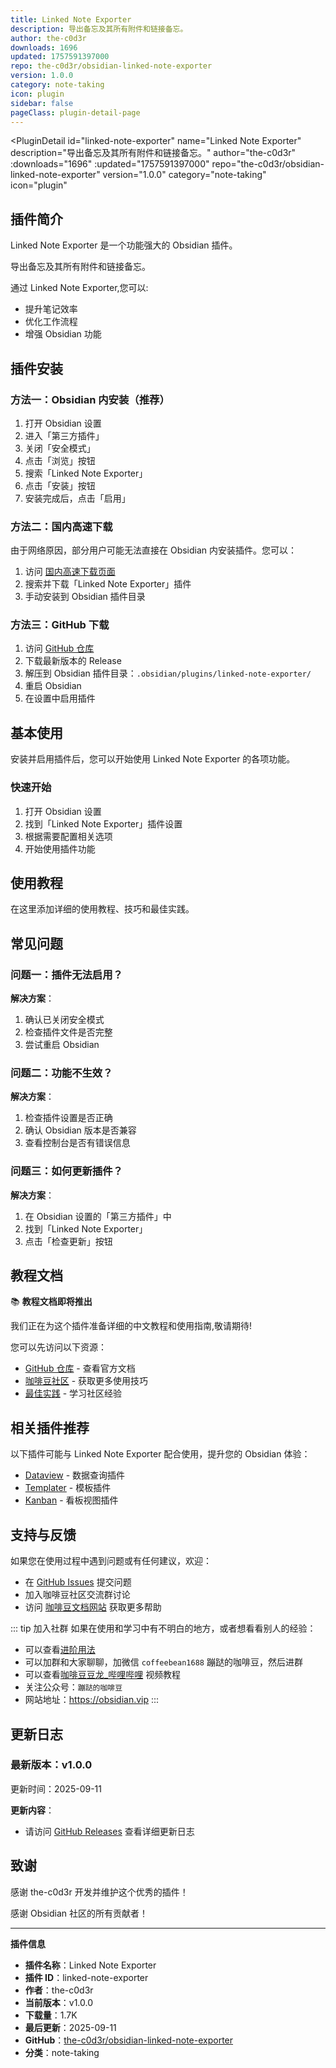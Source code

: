 ```yaml
---
title: Linked Note Exporter
description: 导出备忘及其所有附件和链接备忘。
author: the-c0d3r
downloads: 1696
updated: 1757591397000
repo: the-c0d3r/obsidian-linked-note-exporter
version: 1.0.0
category: note-taking
icon: plugin
sidebar: false
pageClass: plugin-detail-page
---
```


<PluginDetail
  id="linked-note-exporter"
  name="Linked Note Exporter"
  description="导出备忘及其所有附件和链接备忘。"
  author="the-c0d3r"
  :downloads="1696"
  :updated="1757591397000"
  repo="the-c0d3r/obsidian-linked-note-exporter"
  version="1.0.0"
  category="note-taking"
  icon="plugin"
>

<!-- AUTO_GENERATED_START -->
## 插件简介

Linked Note Exporter 是一个功能强大的 Obsidian 插件。

导出备忘及其所有附件和链接备忘。

通过 Linked Note Exporter,您可以:

- 提升笔记效率
- 优化工作流程
- 增强 Obsidian 功能

<!-- AUTO_GENERATED_END -->

<!-- AUTO_GENERATED_START -->
## 插件安装

### 方法一：Obsidian 内安装（推荐）

1. 打开 Obsidian 设置
2. 进入「第三方插件」
3. 关闭「安全模式」
4. 点击「浏览」按钮
5. 搜索「Linked Note Exporter」
6. 点击「安装」按钮
7. 安装完成后，点击「启用」

### 方法二：国内高速下载

由于网络原因，部分用户可能无法直接在 Obsidian 内安装插件。您可以：

1. 访问 [国内高速下载页面](/zh/documentation/obsidian-plugins-download.html)
2. 搜索并下载「Linked Note Exporter」插件
3. 手动安装到 Obsidian 插件目录

### 方法三：GitHub 下载

1. 访问 [GitHub 仓库](https://github.com/the-c0d3r/obsidian-linked-note-exporter)
2. 下载最新版本的 Release
3. 解压到 Obsidian 插件目录：`.obsidian/plugins/linked-note-exporter/`
4. 重启 Obsidian
5. 在设置中启用插件

## 基本使用

安装并启用插件后，您可以开始使用 Linked Note Exporter 的各项功能。

### 快速开始

1. 打开 Obsidian 设置
2. 找到「Linked Note Exporter」插件设置
3. 根据需要配置相关选项
4. 开始使用插件功能

<!-- AUTO_GENERATED_END -->

<!-- CUSTOM_CONTENT_START:tutorial -->
## 使用教程

在这里添加详细的使用教程、技巧和最佳实践。

<!-- CUSTOM_CONTENT_END:tutorial -->

<!-- SHARED_CONTENT_START -->
## 常见问题

### 问题一：插件无法启用？

**解决方案**：
1. 确认已关闭安全模式
2. 检查插件文件是否完整
3. 尝试重启 Obsidian

### 问题二：功能不生效？

**解决方案**：
1. 检查插件设置是否正确
2. 确认 Obsidian 版本是否兼容
3. 查看控制台是否有错误信息

### 问题三：如何更新插件？

**解决方案**：
1. 在 Obsidian 设置的「第三方插件」中
2. 找到「Linked Note Exporter」
3. 点击「检查更新」按钮

## 教程文档

📚 **教程文档即将推出**

我们正在为这个插件准备详细的中文教程和使用指南,敬请期待!

您可以先访问以下资源：
- [GitHub 仓库](https://github.com/the-c0d3r/obsidian-linked-note-exporter) - 查看官方文档
- [咖啡豆社区](/zh/bases/) - 获取更多使用技巧
- [最佳实践](/zh/best-practices/) - 学习社区经验

## 相关插件推荐

以下插件可能与 Linked Note Exporter 配合使用，提升您的 Obsidian 体验：

- [Dataview](/zh/plugins/dataview.html) - 数据查询插件
- [Templater](/zh/plugins/templater-obsidian.html) - 模板插件
- [Kanban](/zh/plugins/obsidian-kanban.html) - 看板视图插件

## 支持与反馈

如果您在使用过程中遇到问题或有任何建议，欢迎：

- 在 [GitHub Issues](https://github.com/the-c0d3r/obsidian-linked-note-exporter/issues) 提交问题
- 加入咖啡豆社区交流群讨论
- 访问 [咖啡豆文档网站](https://obsidian.vip) 获取更多帮助

::: tip 加入社群
如果在使用和学习中有不明白的地方，或者想看看别人的经验：
- 可以查看[进阶用法](/zh/advanced)
- 可以加群和大家聊聊，加微信 `coffeebean1688` 蹦跶的咖啡豆，然后进群
- 可以查看[咖啡豆豆龙_哔哩哔哩](https://space.bilibili.com/618777356) 视频教程
- 关注公众号：`蹦跶的咖啡豆`
- 网站地址：https://obsidian.vip
:::
<!-- SHARED_CONTENT_END -->

<!-- AUTO_GENERATED_START -->
## 更新日志

### 最新版本：v1.0.0

更新时间：2025-09-11

**更新内容**：
- 请访问 [GitHub Releases](https://github.com/the-c0d3r/obsidian-linked-note-exporter/releases) 查看详细更新日志

## 致谢

感谢 the-c0d3r 开发并维护这个优秀的插件！

感谢 Obsidian 社区的所有贡献者！

---

**插件信息**
- **插件名称**：Linked Note Exporter
- **插件 ID**：linked-note-exporter
- **作者**：the-c0d3r
- **当前版本**：v1.0.0
- **下载量**：1.7K
- **最后更新**：2025-09-11
- **GitHub**：[the-c0d3r/obsidian-linked-note-exporter](https://github.com/the-c0d3r/obsidian-linked-note-exporter)
- **分类**：note-taking
<!-- AUTO_GENERATED_END -->

</PluginDetail>

